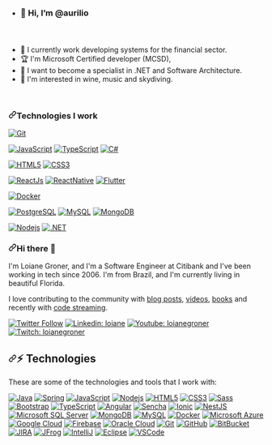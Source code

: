 - <h3>👋 Hi, I’m @aurilio<h3>
 <br>
 
- 🔭 I currently work developing systems for the financial sector.
- 🏆 I'm Microsoft Certified developer (MCSD),
- 💪 I want to become a specialist in .NET and Software Architecture.
- 👀 I'm interested in wine, music and skydiving.
 
<br>

<!---
aurilio/aurilio is a ✨ special ✨ repository because its `README.md` (this file) appears on your GitHub profile.
You can click the Preview link to take a look at your changes.
--->

<h3><a id="user-content-technologies-i-work" class="anchor" aria-hidden="true" href="#technologies-i-work"><svg class="octicon octicon-link" viewBox="0 0 16 16" version="1.1" width="16" height="16" aria-hidden="true"><path fill-rule="evenodd" d="M7.775 3.275a.75.75 0 001.06 1.06l1.25-1.25a2 2 0 112.83 2.83l-2.5 2.5a2 2 0 01-2.83 0 .75.75 0 00-1.06 1.06 3.5 3.5 0 004.95 0l2.5-2.5a3.5 3.5 0 00-4.95-4.95l-1.25 1.25zm-4.69 9.64a2 2 0 010-2.83l2.5-2.5a2 2 0 012.83 0 .75.75 0 001.06-1.06 3.5 3.5 0 00-4.95 0l-2.5 2.5a3.5 3.5 0 004.95 4.95l1.25-1.25a.75.75 0 00-1.06-1.06l-1.25 1.25a2 2 0 01-2.83 0z"></path></svg></a>Technologies I work</h3>

<p><a target="_blank" rel="noopener noreferrer" href="https://camo.githubusercontent.com/edd3031a0956c904634f9a394267a6ba61e9a0bb95c9512a1fbc0725b4014d03/68747470733a2f2f696d672e736869656c64732e696f2f62616467652f2d4769742d626c61636b3f7374796c653d666c61742d737175617265266c6f676f3d676974"><img src="https://camo.githubusercontent.com/edd3031a0956c904634f9a394267a6ba61e9a0bb95c9512a1fbc0725b4014d03/68747470733a2f2f696d672e736869656c64732e696f2f62616467652f2d4769742d626c61636b3f7374796c653d666c61742d737175617265266c6f676f3d676974" alt="Git" data-canonical-src="https://img.shields.io/badge/-Git-black?style=flat-square&amp;logo=git" style="max-width:100%;"></a></p>
<p><a target="_blank" rel="noopener noreferrer" href="https://camo.githubusercontent.com/cf1a0ef083a2372d7f66b4691d5d25bfd8c098f42871e8da90edb1f32ed187c4/68747470733a2f2f696d672e736869656c64732e696f2f62616467652f2d4a6176615363726970742d626c61636b3f7374796c653d666c61742d737175617265266c6f676f3d6a617661736372697074"><img src="https://camo.githubusercontent.com/cf1a0ef083a2372d7f66b4691d5d25bfd8c098f42871e8da90edb1f32ed187c4/68747470733a2f2f696d672e736869656c64732e696f2f62616467652f2d4a6176615363726970742d626c61636b3f7374796c653d666c61742d737175617265266c6f676f3d6a617661736372697074" alt="JavaScript" data-canonical-src="https://img.shields.io/badge/-JavaScript-black?style=flat-square&amp;logo=javascript" style="max-width:100%;"></a>
<a target="_blank" rel="noopener noreferrer" href="https://camo.githubusercontent.com/8b76dad952a5f01b227f0fc83168009e115d7a0c5f9eca6ea918d6ae4e71b8ff/68747470733a2f2f696d672e736869656c64732e696f2f62616467652f2d547970655363726970742d3030374143433f7374796c653d666c61742d737175617265266c6f676f3d74797065736372697074"><img src="https://camo.githubusercontent.com/8b76dad952a5f01b227f0fc83168009e115d7a0c5f9eca6ea918d6ae4e71b8ff/68747470733a2f2f696d672e736869656c64732e696f2f62616467652f2d547970655363726970742d3030374143433f7374796c653d666c61742d737175617265266c6f676f3d74797065736372697074" alt="TypeScript" data-canonical-src="https://img.shields.io/badge/-TypeScript-007ACC?style=flat-square&amp;logo=typescript" style="max-width:100%;"></a>
<a target="_blank" rel="noopener noreferrer" href="https://camo.githubusercontent.com/3b05e9475d8cff44b08184769e9c11e39643d60337ce633332716ece061b03d8/68747470733a2f2f696d672e736869656c64732e696f2f62616467652f2d432532332d3241303036363f7374796c653d666c61742d737175617265266c6f676f3d632532307368617270266c6f676f436f6c6f723d7768697465"><img src="https://camo.githubusercontent.com/3b05e9475d8cff44b08184769e9c11e39643d60337ce633332716ece061b03d8/68747470733a2f2f696d672e736869656c64732e696f2f62616467652f2d432532332d3241303036363f7374796c653d666c61742d737175617265266c6f676f3d632532307368617270266c6f676f436f6c6f723d7768697465" alt="C#" data-canonical-src="https://img.shields.io/badge/-C%23-2A0066?style=flat-square&amp;logo=c%20sharp&amp;logoColor=white" style="max-width:100%;"></a></p>
<p><a target="_blank" rel="noopener noreferrer" href="https://camo.githubusercontent.com/0c3a16a22ae058cfe38a06dc9ea16404cf006409262f547c9ccfa3ec8b30f71e/68747470733a2f2f696d672e736869656c64732e696f2f62616467652f2d48544d4c352d4533344632363f7374796c653d666c61742d737175617265266c6f676f3d68746d6c35266c6f676f436f6c6f723d7768697465"><img src="https://camo.githubusercontent.com/0c3a16a22ae058cfe38a06dc9ea16404cf006409262f547c9ccfa3ec8b30f71e/68747470733a2f2f696d672e736869656c64732e696f2f62616467652f2d48544d4c352d4533344632363f7374796c653d666c61742d737175617265266c6f676f3d68746d6c35266c6f676f436f6c6f723d7768697465" alt="HTML5" data-canonical-src="https://img.shields.io/badge/-HTML5-E34F26?style=flat-square&amp;logo=html5&amp;logoColor=white" style="max-width:100%;"></a>
<a target="_blank" rel="noopener noreferrer" href="https://camo.githubusercontent.com/2435c2a64789b8a71c701a1a593b4a6e6869789bfb0626e515dc2a6b6dffa6c5/68747470733a2f2f696d672e736869656c64732e696f2f62616467652f2d435353332d3135373242363f7374796c653d666c61742d737175617265266c6f676f3d63737333"><img src="https://camo.githubusercontent.com/2435c2a64789b8a71c701a1a593b4a6e6869789bfb0626e515dc2a6b6dffa6c5/68747470733a2f2f696d672e736869656c64732e696f2f62616467652f2d435353332d3135373242363f7374796c653d666c61742d737175617265266c6f676f3d63737333" alt="CSS3" data-canonical-src="https://img.shields.io/badge/-CSS3-1572B6?style=flat-square&amp;logo=css3" style="max-width:100%;"></a></p>
<p><a target="_blank" rel="noopener noreferrer" href="https://camo.githubusercontent.com/533da8800843b57b91a3227ce7d151ca865a0eeaae675715e209c0092314fa96/68747470733a2f2f696d672e736869656c64732e696f2f62616467652f2d52656163742d3435623864383f7374796c653d666c61742d737175617265266c6f676f3d7265616374266c6f676f436f6c6f723d7768697465"><img src="https://camo.githubusercontent.com/533da8800843b57b91a3227ce7d151ca865a0eeaae675715e209c0092314fa96/68747470733a2f2f696d672e736869656c64732e696f2f62616467652f2d52656163742d3435623864383f7374796c653d666c61742d737175617265266c6f676f3d7265616374266c6f676f436f6c6f723d7768697465" alt="ReactJs" data-canonical-src="https://img.shields.io/badge/-React-45b8d8?style=flat-square&amp;logo=react&amp;logoColor=white" style="max-width:100%;"></a>
<a target="_blank" rel="noopener noreferrer" href="https://camo.githubusercontent.com/a4a8fec309587119ef9ea52fdf6e51a30feefe44946b301fd409743bf7861525/68747470733a2f2f696d672e736869656c64732e696f2f62616467652f2d52656163744e61746976652d3435623864383f7374796c653d666c61742d737175617265266c6f676f3d7265616374266c6f676f436f6c6f723d7768697465"><img src="https://camo.githubusercontent.com/a4a8fec309587119ef9ea52fdf6e51a30feefe44946b301fd409743bf7861525/68747470733a2f2f696d672e736869656c64732e696f2f62616467652f2d52656163744e61746976652d3435623864383f7374796c653d666c61742d737175617265266c6f676f3d7265616374266c6f676f436f6c6f723d7768697465" alt="ReactNative" data-canonical-src="https://img.shields.io/badge/-ReactNative-45b8d8?style=flat-square&amp;logo=react&amp;logoColor=white" style="max-width:100%;"></a>
<a target="_blank" rel="noopener noreferrer" href="https://camo.githubusercontent.com/a3aee48601e9acfd75cafce04340b9ff404cfd190a17859580f75f7605907144/68747470733a2f2f696d672e736869656c64732e696f2f62616467652f2d466c75747465722d3133383946443f7374796c653d666c61742d737175617265266c6f676f3d666c7574746572"><img src="https://camo.githubusercontent.com/a3aee48601e9acfd75cafce04340b9ff404cfd190a17859580f75f7605907144/68747470733a2f2f696d672e736869656c64732e696f2f62616467652f2d466c75747465722d3133383946443f7374796c653d666c61742d737175617265266c6f676f3d666c7574746572" alt="Flutter" data-canonical-src="https://img.shields.io/badge/-Flutter-1389FD?style=flat-square&amp;logo=flutter" style="max-width:100%;"></a>
<p><a target="_blank" rel="noopener noreferrer" href="https://camo.githubusercontent.com/4d015bf250194995d899a5d2b90babf1afc4458c1589b93e58fdfa4119749a49/68747470733a2f2f696d672e736869656c64732e696f2f62616467652f2d446f636b65722d3436613266313f7374796c653d666c61742d737175617265266c6f676f3d646f636b6572266c6f676f436f6c6f723d7768697465"><img src="https://camo.githubusercontent.com/4d015bf250194995d899a5d2b90babf1afc4458c1589b93e58fdfa4119749a49/68747470733a2f2f696d672e736869656c64732e696f2f62616467652f2d446f636b65722d3436613266313f7374796c653d666c61742d737175617265266c6f676f3d646f636b6572266c6f676f436f6c6f723d7768697465" alt="Docker" data-canonical-src="https://img.shields.io/badge/-Docker-46a2f1?style=flat-square&amp;logo=docker&amp;logoColor=white" style="max-width:100%;"></a></p>
<p><a target="_blank" rel="noopener noreferrer" href="https://camo.githubusercontent.com/9b8686ab38e8c66c5b97e0f50dc2d048349867ff25b32f2c1f8f8b30e7f15ca6/68747470733a2f2f696d672e736869656c64732e696f2f62616467652f2d506f737467726553514c2d3333363739313f7374796c653d666c61742d737175617265266c6f676f3d706f737467726573716c266c6f676f436f6c6f723d7768697465"><img src="https://camo.githubusercontent.com/9b8686ab38e8c66c5b97e0f50dc2d048349867ff25b32f2c1f8f8b30e7f15ca6/68747470733a2f2f696d672e736869656c64732e696f2f62616467652f2d506f737467726553514c2d3333363739313f7374796c653d666c61742d737175617265266c6f676f3d706f737467726573716c266c6f676f436f6c6f723d7768697465" alt="PostgreSQL" data-canonical-src="https://img.shields.io/badge/-PostgreSQL-336791?style=flat-square&amp;logo=postgresql&amp;logoColor=white" style="max-width:100%;"></a>
<a target="_blank" rel="noopener noreferrer" href="https://camo.githubusercontent.com/4eade77f6242a74645c408f1cc48b4c05f3c7c8a74d0bf15c2a1e259e4d357d9/68747470733a2f2f696d672e736869656c64732e696f2f62616467652f2d4d7953514c2d3434373941313f7374796c653d666c61742d737175617265266c6f676f3d6d7973716c266c6f676f436f6c6f723d7768697465"><img src="https://camo.githubusercontent.com/4eade77f6242a74645c408f1cc48b4c05f3c7c8a74d0bf15c2a1e259e4d357d9/68747470733a2f2f696d672e736869656c64732e696f2f62616467652f2d4d7953514c2d3434373941313f7374796c653d666c61742d737175617265266c6f676f3d6d7973716c266c6f676f436f6c6f723d7768697465" alt="MySQL" data-canonical-src="https://img.shields.io/badge/-MySQL-4479A1?style=flat-square&amp;logo=mysql&amp;logoColor=white" style="max-width:100%;"></a>
<a target="_blank" rel="noopener noreferrer" href="https://camo.githubusercontent.com/392fa71fd2737088b6d21ba33f3d2fb6e1ac7c61142cdbe56c1d688ecf781ab8/68747470733a2f2f696d672e736869656c64732e696f2f62616467652f2d4d6f6e676f44422d626c61636b3f7374796c653d666c61742d737175617265266c6f676f3d6d6f6e676f6462"><img src="https://camo.githubusercontent.com/392fa71fd2737088b6d21ba33f3d2fb6e1ac7c61142cdbe56c1d688ecf781ab8/68747470733a2f2f696d672e736869656c64732e696f2f62616467652f2d4d6f6e676f44422d626c61636b3f7374796c653d666c61742d737175617265266c6f676f3d6d6f6e676f6462" alt="MongoDB" data-canonical-src="https://img.shields.io/badge/-MongoDB-black?style=flat-square&amp;logo=mongodb" style="max-width:100%;"></a></p>
<p><a target="_blank" rel="noopener noreferrer" href="https://camo.githubusercontent.com/dd2b3c7a38881ac6bb7a14e5720793e06ffa08365342cf67ededb41185138db3/68747470733a2f2f696d672e736869656c64732e696f2f62616467652f2d4e6f64656a732d3333393933333f7374796c653d666c61742d737175617265266c6f676f3d4e6f64652e6a73266c6f676f436f6c6f723d7768697465"><img src="https://camo.githubusercontent.com/dd2b3c7a38881ac6bb7a14e5720793e06ffa08365342cf67ededb41185138db3/68747470733a2f2f696d672e736869656c64732e696f2f62616467652f2d4e6f64656a732d3333393933333f7374796c653d666c61742d737175617265266c6f676f3d4e6f64652e6a73266c6f676f436f6c6f723d7768697465" alt="Nodejs" data-canonical-src="https://img.shields.io/badge/-Nodejs-339933?style=flat-square&amp;logo=Node.js&amp;logoColor=white" style="max-width:100%;"></a>
<a target="_blank" rel="noopener noreferrer" href="https://camo.githubusercontent.com/dc2eb4d80c7d65ce01ca4917a4410f8694503bb3abb546097af299c60f0a4ab0/68747470733a2f2f696d672e736869656c64732e696f2f62616467652f2d2e4e45542d3543324439313f7374796c653d666c61742d737175617265266c6f676f3d2e6e6574"><img src="https://camo.githubusercontent.com/dc2eb4d80c7d65ce01ca4917a4410f8694503bb3abb546097af299c60f0a4ab0/68747470733a2f2f696d672e736869656c64732e696f2f62616467652f2d2e4e45542d3543324439313f7374796c653d666c61742d737175617265266c6f676f3d2e6e6574" alt=".NET" data-canonical-src="https://img.shields.io/badge/-.NET-5C2D91?style=flat-square&amp;logo=.net" style="max-width:100%;"></a></p>


<article class="markdown-body entry-content container-lg f5" itemprop="text"><h3><a id="user-content-hi-there-" class="anchor" aria-hidden="true" href="#hi-there-"><svg class="octicon octicon-link" viewBox="0 0 16 16" version="1.1" width="16" height="16" aria-hidden="true"><path fill-rule="evenodd" d="M7.775 3.275a.75.75 0 001.06 1.06l1.25-1.25a2 2 0 112.83 2.83l-2.5 2.5a2 2 0 01-2.83 0 .75.75 0 00-1.06 1.06 3.5 3.5 0 004.95 0l2.5-2.5a3.5 3.5 0 00-4.95-4.95l-1.25 1.25zm-4.69 9.64a2 2 0 010-2.83l2.5-2.5a2 2 0 012.83 0 .75.75 0 001.06-1.06 3.5 3.5 0 00-4.95 0l-2.5 2.5a3.5 3.5 0 004.95 4.95l1.25-1.25a.75.75 0 00-1.06-1.06l-1.25 1.25a2 2 0 01-2.83 0z"></path></svg></a>Hi there <g-emoji class="g-emoji" alias="wave" fallback-src="https://github.githubassets.com/images/icons/emoji/unicode/1f44b.png">👋</g-emoji></h3>
<p>I'm Loiane Groner, and I'm a Software Engineer at Citibank and I've been working in tech since 2006. I'm from Brazil, and I'm currently living in beautiful Florida.</p>
<p>I love contributing to the community with <a href="http://loiane.com/" rel="nofollow">blog posts</a>, <a href="http://youtube.com/loianegroner" rel="nofollow">videos</a>, <a href="https://www.packtpub.com/books/info/authors/loiane-groner" rel="nofollow">books</a> and recently with <a href="https://www.twitch.tv/loiane" rel="nofollow">code streaming</a>.</p>
<p><a href="https://twitter.com/loiane" rel="nofollow"><img src="https://camo.githubusercontent.com/2bb2408e3f4939d975914178a7a8d220ce4b60cdf564252cd443256d1d565518/68747470733a2f2f696d672e736869656c64732e696f2f747769747465722f666f6c6c6f772f6c6f69616e653f7374796c653d736f6369616c" alt="Twitter Follow" data-canonical-src="https://img.shields.io/twitter/follow/loiane?style=social" style="max-width:100%;"></a>
<a href="https://www.linkedin.com/in/loiane/" rel="nofollow"><img src="https://camo.githubusercontent.com/2b80ca520a7c38fed7ff7429ea7926890030b9cbcf34f79ee896a926a79da7eb/68747470733a2f2f696d672e736869656c64732e696f2f62616467652f2d4c696e6b6564696e2d626c75653f7374796c653d666c61742d737175617265266c6f676f3d4c696e6b6564696e266c6f676f436f6c6f723d7768697465266c696e6b3d68747470733a2f2f7777772e6c696e6b6564696e2e636f6d2f696e2f6c6f69616e652f" alt="Linkedin: loiane" data-canonical-src="https://img.shields.io/badge/-Linkedin-blue?style=flat-square&amp;logo=Linkedin&amp;logoColor=white&amp;link=https://www.linkedin.com/in/loiane/" style="max-width:100%;"></a>
<a href="http://youtube.com/loianegroner" rel="nofollow"><img src="https://camo.githubusercontent.com/ee49906b470316069bbd5ceb6d41cf99d92ab68b4ddcc88d6ba1aba0832a8f3e/68747470733a2f2f696d672e736869656c64732e696f2f62616467652f2d596f75747562652d7265643f7374796c653d666c61742d737175617265266c6f676f3d596f7574756265266c6f676f436f6c6f723d7768697465266c696e6b3d687474703a2f2f796f75747562652e636f6d2f6c6f69616e6567726f6e6572" alt="Youtube: loianegroner" data-canonical-src="https://img.shields.io/badge/-Youtube-red?style=flat-square&amp;logo=Youtube&amp;logoColor=white&amp;link=http://youtube.com/loianegroner" style="max-width:100%;"></a>
<a href="https://www.twitch.tv/loiane" rel="nofollow"><img src="https://camo.githubusercontent.com/9e1df6a3792bcd5743672f976880caa122214aed57236d563dbd1421f0e87ece/68747470733a2f2f696d672e736869656c64732e696f2f62616467652f2d5477697463682d626c756576696f6c65743f7374796c653d666c61742d737175617265266c6f676f3d547769746368266c6f676f436f6c6f723d7768697465266c696e6b3d68747470733a2f2f7777772e7477697463682e74762f6c6f69616e65" alt="Twitch: loianegroner" data-canonical-src="https://img.shields.io/badge/-Twitch-blueviolet?style=flat-square&amp;logo=Twitch&amp;logoColor=white&amp;link=https://www.twitch.tv/loiane" style="max-width:100%;"></a></p>
<h2><a id="user-content--technologies" class="anchor" aria-hidden="true" href="#-technologies"><svg class="octicon octicon-link" viewBox="0 0 16 16" version="1.1" width="16" height="16" aria-hidden="true"><path fill-rule="evenodd" d="M7.775 3.275a.75.75 0 001.06 1.06l1.25-1.25a2 2 0 112.83 2.83l-2.5 2.5a2 2 0 01-2.83 0 .75.75 0 00-1.06 1.06 3.5 3.5 0 004.95 0l2.5-2.5a3.5 3.5 0 00-4.95-4.95l-1.25 1.25zm-4.69 9.64a2 2 0 010-2.83l2.5-2.5a2 2 0 012.83 0 .75.75 0 001.06-1.06 3.5 3.5 0 00-4.95 0l-2.5 2.5a3.5 3.5 0 004.95 4.95l1.25-1.25a.75.75 0 00-1.06-1.06l-1.25 1.25a2 2 0 01-2.83 0z"></path></svg></a><g-emoji class="g-emoji" alias="zap" fallback-src="https://github.githubassets.com/images/icons/emoji/unicode/26a1.png">⚡</g-emoji> Technologies</h2>
<p>These are some of the technologies and tools that I work with:</p>
<p><a target="_blank" rel="noopener noreferrer" href="https://camo.githubusercontent.com/e17e119d8c9bb34ac9710be65d35d52a7e04cc260476760305525204df5f34b0/68747470733a2f2f696d672e736869656c64732e696f2f62616467652f2d4a6176612d3030373339363f7374796c653d666c61742d737175617265266c6f676f3d6a617661"><img src="https://camo.githubusercontent.com/e17e119d8c9bb34ac9710be65d35d52a7e04cc260476760305525204df5f34b0/68747470733a2f2f696d672e736869656c64732e696f2f62616467652f2d4a6176612d3030373339363f7374796c653d666c61742d737175617265266c6f676f3d6a617661" alt="Java" data-canonical-src="https://img.shields.io/badge/-Java-007396?style=flat-square&amp;logo=java" style="max-width:100%;"></a>
<a target="_blank" rel="noopener noreferrer" href="https://camo.githubusercontent.com/d8f7e93bdb728c656b784b48c9229b2224067c147978e345773f21c0ac43f324/68747470733a2f2f696d672e736869656c64732e696f2f62616467652f2d537072696e672d3644423333463f7374796c653d666c61742d737175617265266c6f676f3d737072696e67266c6f676f436f6c6f723d7768697465"><img src="https://camo.githubusercontent.com/d8f7e93bdb728c656b784b48c9229b2224067c147978e345773f21c0ac43f324/68747470733a2f2f696d672e736869656c64732e696f2f62616467652f2d537072696e672d3644423333463f7374796c653d666c61742d737175617265266c6f676f3d737072696e67266c6f676f436f6c6f723d7768697465" alt="Spring" data-canonical-src="https://img.shields.io/badge/-Spring-6DB33F?style=flat-square&amp;logo=spring&amp;logoColor=white" style="max-width:100%;"></a>
<a target="_blank" rel="noopener noreferrer" href="https://camo.githubusercontent.com/cf1a0ef083a2372d7f66b4691d5d25bfd8c098f42871e8da90edb1f32ed187c4/68747470733a2f2f696d672e736869656c64732e696f2f62616467652f2d4a6176615363726970742d626c61636b3f7374796c653d666c61742d737175617265266c6f676f3d6a617661736372697074"><img src="https://camo.githubusercontent.com/cf1a0ef083a2372d7f66b4691d5d25bfd8c098f42871e8da90edb1f32ed187c4/68747470733a2f2f696d672e736869656c64732e696f2f62616467652f2d4a6176615363726970742d626c61636b3f7374796c653d666c61742d737175617265266c6f676f3d6a617661736372697074" alt="JavaScript" data-canonical-src="https://img.shields.io/badge/-JavaScript-black?style=flat-square&amp;logo=javascript" style="max-width:100%;"></a>
<a target="_blank" rel="noopener noreferrer" href="https://camo.githubusercontent.com/dd2b3c7a38881ac6bb7a14e5720793e06ffa08365342cf67ededb41185138db3/68747470733a2f2f696d672e736869656c64732e696f2f62616467652f2d4e6f64656a732d3333393933333f7374796c653d666c61742d737175617265266c6f676f3d4e6f64652e6a73266c6f676f436f6c6f723d7768697465"><img src="https://camo.githubusercontent.com/dd2b3c7a38881ac6bb7a14e5720793e06ffa08365342cf67ededb41185138db3/68747470733a2f2f696d672e736869656c64732e696f2f62616467652f2d4e6f64656a732d3333393933333f7374796c653d666c61742d737175617265266c6f676f3d4e6f64652e6a73266c6f676f436f6c6f723d7768697465" alt="Nodejs" data-canonical-src="https://img.shields.io/badge/-Nodejs-339933?style=flat-square&amp;logo=Node.js&amp;logoColor=white" style="max-width:100%;"></a>
<a target="_blank" rel="noopener noreferrer" href="https://camo.githubusercontent.com/0c3a16a22ae058cfe38a06dc9ea16404cf006409262f547c9ccfa3ec8b30f71e/68747470733a2f2f696d672e736869656c64732e696f2f62616467652f2d48544d4c352d4533344632363f7374796c653d666c61742d737175617265266c6f676f3d68746d6c35266c6f676f436f6c6f723d7768697465"><img src="https://camo.githubusercontent.com/0c3a16a22ae058cfe38a06dc9ea16404cf006409262f547c9ccfa3ec8b30f71e/68747470733a2f2f696d672e736869656c64732e696f2f62616467652f2d48544d4c352d4533344632363f7374796c653d666c61742d737175617265266c6f676f3d68746d6c35266c6f676f436f6c6f723d7768697465" alt="HTML5" data-canonical-src="https://img.shields.io/badge/-HTML5-E34F26?style=flat-square&amp;logo=html5&amp;logoColor=white" style="max-width:100%;"></a>
<a target="_blank" rel="noopener noreferrer" href="https://camo.githubusercontent.com/2435c2a64789b8a71c701a1a593b4a6e6869789bfb0626e515dc2a6b6dffa6c5/68747470733a2f2f696d672e736869656c64732e696f2f62616467652f2d435353332d3135373242363f7374796c653d666c61742d737175617265266c6f676f3d63737333"><img src="https://camo.githubusercontent.com/2435c2a64789b8a71c701a1a593b4a6e6869789bfb0626e515dc2a6b6dffa6c5/68747470733a2f2f696d672e736869656c64732e696f2f62616467652f2d435353332d3135373242363f7374796c653d666c61742d737175617265266c6f676f3d63737333" alt="CSS3" data-canonical-src="https://img.shields.io/badge/-CSS3-1572B6?style=flat-square&amp;logo=css3" style="max-width:100%;"></a>
<a target="_blank" rel="noopener noreferrer" href="https://camo.githubusercontent.com/fabe0b9fc0956fc4327fb91945629b49e89722774141d1be082a23f4770e2513/68747470733a2f2f696d672e736869656c64732e696f2f62616467652f2d536173732d4343363639393f7374796c653d666c61742d737175617265266c6f676f3d73617373266c6f676f436f6c6f723d7768697465"><img src="https://camo.githubusercontent.com/fabe0b9fc0956fc4327fb91945629b49e89722774141d1be082a23f4770e2513/68747470733a2f2f696d672e736869656c64732e696f2f62616467652f2d536173732d4343363639393f7374796c653d666c61742d737175617265266c6f676f3d73617373266c6f676f436f6c6f723d7768697465" alt="Sass" data-canonical-src="https://img.shields.io/badge/-Sass-CC6699?style=flat-square&amp;logo=sass&amp;logoColor=white" style="max-width:100%;"></a>
<a target="_blank" rel="noopener noreferrer" href="https://camo.githubusercontent.com/e56d586bf373ad33a4e8c7101246d54d5edc0fb52b87d309b899ce4818bd6086/68747470733a2f2f696d672e736869656c64732e696f2f62616467652f2d426f6f7473747261702d3536334437433f7374796c653d666c61742d737175617265266c6f676f3d626f6f747374726170"><img src="https://camo.githubusercontent.com/e56d586bf373ad33a4e8c7101246d54d5edc0fb52b87d309b899ce4818bd6086/68747470733a2f2f696d672e736869656c64732e696f2f62616467652f2d426f6f7473747261702d3536334437433f7374796c653d666c61742d737175617265266c6f676f3d626f6f747374726170" alt="Bootstrap" data-canonical-src="https://img.shields.io/badge/-Bootstrap-563D7C?style=flat-square&amp;logo=bootstrap" style="max-width:100%;"></a>
<a target="_blank" rel="noopener noreferrer" href="https://camo.githubusercontent.com/8b76dad952a5f01b227f0fc83168009e115d7a0c5f9eca6ea918d6ae4e71b8ff/68747470733a2f2f696d672e736869656c64732e696f2f62616467652f2d547970655363726970742d3030374143433f7374796c653d666c61742d737175617265266c6f676f3d74797065736372697074"><img src="https://camo.githubusercontent.com/8b76dad952a5f01b227f0fc83168009e115d7a0c5f9eca6ea918d6ae4e71b8ff/68747470733a2f2f696d672e736869656c64732e696f2f62616467652f2d547970655363726970742d3030374143433f7374796c653d666c61742d737175617265266c6f676f3d74797065736372697074" alt="TypeScript" data-canonical-src="https://img.shields.io/badge/-TypeScript-007ACC?style=flat-square&amp;logo=typescript" style="max-width:100%;"></a>
<a target="_blank" rel="noopener noreferrer" href="https://camo.githubusercontent.com/174977c27f60a8bdb18c0434360f1381ff22c92bf7402a5e8e21450d31c0305b/68747470733a2f2f696d672e736869656c64732e696f2f62616467652f2d416e67756c61722d4444303033313f7374796c653d666c61742d737175617265266c6f676f3d616e67756c6172"><img src="https://camo.githubusercontent.com/174977c27f60a8bdb18c0434360f1381ff22c92bf7402a5e8e21450d31c0305b/68747470733a2f2f696d672e736869656c64732e696f2f62616467652f2d416e67756c61722d4444303033313f7374796c653d666c61742d737175617265266c6f676f3d616e67756c6172" alt="Angular" data-canonical-src="https://img.shields.io/badge/-Angular-DD0031?style=flat-square&amp;logo=angular" style="max-width:100%;"></a>
<a target="_blank" rel="noopener noreferrer" href="https://camo.githubusercontent.com/a97532670cb0e95bee5530af9d24dbf2af4a8820f27011d84af3e84d5d1ec4c3/68747470733a2f2f696d672e736869656c64732e696f2f62616467652f2d53656e6368612d3836424334303f7374796c653d666c61742d737175617265266c6f676f3d73656e636861266c6f676f436f6c6f723d7768697465"><img src="https://camo.githubusercontent.com/a97532670cb0e95bee5530af9d24dbf2af4a8820f27011d84af3e84d5d1ec4c3/68747470733a2f2f696d672e736869656c64732e696f2f62616467652f2d53656e6368612d3836424334303f7374796c653d666c61742d737175617265266c6f676f3d73656e636861266c6f676f436f6c6f723d7768697465" alt="Sencha" data-canonical-src="https://img.shields.io/badge/-Sencha-86BC40?style=flat-square&amp;logo=sencha&amp;logoColor=white" style="max-width:100%;"></a>
<a target="_blank" rel="noopener noreferrer" href="https://camo.githubusercontent.com/e69ce9578893114021fafce756e3f42896d1de997ebd999fa5305bda5ce22f4e/68747470733a2f2f696d672e736869656c64732e696f2f62616467652f2d496f6e69632d3338383046463f7374796c653d666c61742d737175617265266c6f676f3d696f6e6963266c6f676f436f6c6f723d7768697465"><img src="https://camo.githubusercontent.com/e69ce9578893114021fafce756e3f42896d1de997ebd999fa5305bda5ce22f4e/68747470733a2f2f696d672e736869656c64732e696f2f62616467652f2d496f6e69632d3338383046463f7374796c653d666c61742d737175617265266c6f676f3d696f6e6963266c6f676f436f6c6f723d7768697465" alt="Ionic" data-canonical-src="https://img.shields.io/badge/-Ionic-3880FF?style=flat-square&amp;logo=ionic&amp;logoColor=white" style="max-width:100%;"></a>
<a target="_blank" rel="noopener noreferrer" href="https://camo.githubusercontent.com/d99920b12259abef728fbacb95d88fe8e504f91f8b8ddfc66724f6c617ee3d8d/68747470733a2f2f696d672e736869656c64732e696f2f62616467652f2d4e6573744a532d4530323334453f7374796c653d666c61742d737175617265266c6f676f3d6e6573746a73266c6f676f436f6c6f723d7768697465"><img src="https://camo.githubusercontent.com/d99920b12259abef728fbacb95d88fe8e504f91f8b8ddfc66724f6c617ee3d8d/68747470733a2f2f696d672e736869656c64732e696f2f62616467652f2d4e6573744a532d4530323334453f7374796c653d666c61742d737175617265266c6f676f3d6e6573746a73266c6f676f436f6c6f723d7768697465" alt="NestJS" data-canonical-src="https://img.shields.io/badge/-NestJS-E0234E?style=flat-square&amp;logo=nestjs&amp;logoColor=white" style="max-width:100%;"></a>
<a target="_blank" rel="noopener noreferrer" href="https://camo.githubusercontent.com/e2d7cd23da0444893705e2927f3d5de4c3cb03b93fe119c637c16ab485cd378d/68747470733a2f2f696d672e736869656c64732e696f2f62616467652f2d53514c2532305365727665722d4343323932373f7374796c653d666c61742d737175617265266c6f676f3d6d6963726f736f66742d73716c2d736572766572266c6f676f436f6c6f723d7768697465"><img src="https://camo.githubusercontent.com/e2d7cd23da0444893705e2927f3d5de4c3cb03b93fe119c637c16ab485cd378d/68747470733a2f2f696d672e736869656c64732e696f2f62616467652f2d53514c2532305365727665722d4343323932373f7374796c653d666c61742d737175617265266c6f676f3d6d6963726f736f66742d73716c2d736572766572266c6f676f436f6c6f723d7768697465" alt="Microsoft SQL Server" data-canonical-src="https://img.shields.io/badge/-SQL%20Server-CC2927?style=flat-square&amp;logo=microsoft-sql-server&amp;logoColor=white" style="max-width:100%;"></a>
<a target="_blank" rel="noopener noreferrer" href="https://camo.githubusercontent.com/392fa71fd2737088b6d21ba33f3d2fb6e1ac7c61142cdbe56c1d688ecf781ab8/68747470733a2f2f696d672e736869656c64732e696f2f62616467652f2d4d6f6e676f44422d626c61636b3f7374796c653d666c61742d737175617265266c6f676f3d6d6f6e676f6462"><img src="https://camo.githubusercontent.com/392fa71fd2737088b6d21ba33f3d2fb6e1ac7c61142cdbe56c1d688ecf781ab8/68747470733a2f2f696d672e736869656c64732e696f2f62616467652f2d4d6f6e676f44422d626c61636b3f7374796c653d666c61742d737175617265266c6f676f3d6d6f6e676f6462" alt="MongoDB" data-canonical-src="https://img.shields.io/badge/-MongoDB-black?style=flat-square&amp;logo=mongodb" style="max-width:100%;"></a>
<a target="_blank" rel="noopener noreferrer" href="https://camo.githubusercontent.com/4eade77f6242a74645c408f1cc48b4c05f3c7c8a74d0bf15c2a1e259e4d357d9/68747470733a2f2f696d672e736869656c64732e696f2f62616467652f2d4d7953514c2d3434373941313f7374796c653d666c61742d737175617265266c6f676f3d6d7973716c266c6f676f436f6c6f723d7768697465"><img src="https://camo.githubusercontent.com/4eade77f6242a74645c408f1cc48b4c05f3c7c8a74d0bf15c2a1e259e4d357d9/68747470733a2f2f696d672e736869656c64732e696f2f62616467652f2d4d7953514c2d3434373941313f7374796c653d666c61742d737175617265266c6f676f3d6d7973716c266c6f676f436f6c6f723d7768697465" alt="MySQL" data-canonical-src="https://img.shields.io/badge/-MySQL-4479A1?style=flat-square&amp;logo=mysql&amp;logoColor=white" style="max-width:100%;"></a>
<a target="_blank" rel="noopener noreferrer" href="https://camo.githubusercontent.com/204410115a0bb658668e7446bfc6a7eadb6a96a98d81daba65ddaaa541e95f58/68747470733a2f2f696d672e736869656c64732e696f2f62616467652f2d446f636b65722d3234393645443f7374796c653d666c61742d737175617265266c6f676f3d646f636b6572266c6f676f436f6c6f723d7768697465"><img src="https://camo.githubusercontent.com/204410115a0bb658668e7446bfc6a7eadb6a96a98d81daba65ddaaa541e95f58/68747470733a2f2f696d672e736869656c64732e696f2f62616467652f2d446f636b65722d3234393645443f7374796c653d666c61742d737175617265266c6f676f3d646f636b6572266c6f676f436f6c6f723d7768697465" alt="Docker" data-canonical-src="https://img.shields.io/badge/-Docker-2496ED?style=flat-square&amp;logo=docker&amp;logoColor=white" style="max-width:100%;"></a>
<a target="_blank" rel="noopener noreferrer" href="https://camo.githubusercontent.com/61cea5f87bb65d552a37201dd705fbdac0f4e52a331564eaf802ac4b422ccc46/68747470733a2f2f696d672e736869656c64732e696f2f62616467652f4d6963726f736f6674253230417a7572652d3030383944363f7374796c653d666c61742d737175617265266c6f676f3d6d6963726f736f66742d617a757265266c6f676f436f6c6f723d7768697465"><img src="https://camo.githubusercontent.com/61cea5f87bb65d552a37201dd705fbdac0f4e52a331564eaf802ac4b422ccc46/68747470733a2f2f696d672e736869656c64732e696f2f62616467652f4d6963726f736f6674253230417a7572652d3030383944363f7374796c653d666c61742d737175617265266c6f676f3d6d6963726f736f66742d617a757265266c6f676f436f6c6f723d7768697465" alt="Microsoft Azure" data-canonical-src="https://img.shields.io/badge/Microsoft%20Azure-0089D6?style=flat-square&amp;logo=microsoft-azure&amp;logoColor=white" style="max-width:100%;"></a>
<a target="_blank" rel="noopener noreferrer" href="https://camo.githubusercontent.com/90c510d3677bd724ed7fe9c8361d1cdc69b86cc4e2b144278f7ff6336104b96c/68747470733a2f2f696d672e736869656c64732e696f2f62616467652f476f6f676c65253230436c6f75642d3432383546343f7374796c653d666c61742d737175617265266c6f676f3d676f6f676c652d636c6f7564266c6f676f436f6c6f723d7768697465"><img src="https://camo.githubusercontent.com/90c510d3677bd724ed7fe9c8361d1cdc69b86cc4e2b144278f7ff6336104b96c/68747470733a2f2f696d672e736869656c64732e696f2f62616467652f476f6f676c65253230436c6f75642d3432383546343f7374796c653d666c61742d737175617265266c6f676f3d676f6f676c652d636c6f7564266c6f676f436f6c6f723d7768697465" alt="Google Cloud" data-canonical-src="https://img.shields.io/badge/Google%20Cloud-4285F4?style=flat-square&amp;logo=google-cloud&amp;logoColor=white" style="max-width:100%;"></a>
<a target="_blank" rel="noopener noreferrer" href="https://camo.githubusercontent.com/0b8c9a9b23895b6df5ee44e3cb68d7b8287cf5e232fa6f439f5756e2d853c494/68747470733a2f2f696d672e736869656c64732e696f2f62616467652f46697265626173652d4646434132383f7374796c653d666c61742d737175617265266c6f676f3d6669726562617365266c6f676f436f6c6f723d7768697465"><img src="https://camo.githubusercontent.com/0b8c9a9b23895b6df5ee44e3cb68d7b8287cf5e232fa6f439f5756e2d853c494/68747470733a2f2f696d672e736869656c64732e696f2f62616467652f46697265626173652d4646434132383f7374796c653d666c61742d737175617265266c6f676f3d6669726562617365266c6f676f436f6c6f723d7768697465" alt="Firebase" data-canonical-src="https://img.shields.io/badge/Firebase-FFCA28?style=flat-square&amp;logo=firebase&amp;logoColor=white" style="max-width:100%;"></a>
<a target="_blank" rel="noopener noreferrer" href="https://camo.githubusercontent.com/ec4b9470c93bad0e7c0723ac1539837c29888bcf39660a366ba459b4d0167944/68747470733a2f2f696d672e736869656c64732e696f2f62616467652f4f7261636c65253230436c6f75642d4638303030303f7374796c653d666c61742d737175617265266c6f676f3d6f7261636c65266c6f676f436f6c6f723d7768697465"><img src="https://camo.githubusercontent.com/ec4b9470c93bad0e7c0723ac1539837c29888bcf39660a366ba459b4d0167944/68747470733a2f2f696d672e736869656c64732e696f2f62616467652f4f7261636c65253230436c6f75642d4638303030303f7374796c653d666c61742d737175617265266c6f676f3d6f7261636c65266c6f676f436f6c6f723d7768697465" alt="Oracle Cloud" data-canonical-src="https://img.shields.io/badge/Oracle%20Cloud-F80000?style=flat-square&amp;logo=oracle&amp;logoColor=white" style="max-width:100%;"></a>
<a target="_blank" rel="noopener noreferrer" href="https://camo.githubusercontent.com/edd3031a0956c904634f9a394267a6ba61e9a0bb95c9512a1fbc0725b4014d03/68747470733a2f2f696d672e736869656c64732e696f2f62616467652f2d4769742d626c61636b3f7374796c653d666c61742d737175617265266c6f676f3d676974"><img src="https://camo.githubusercontent.com/edd3031a0956c904634f9a394267a6ba61e9a0bb95c9512a1fbc0725b4014d03/68747470733a2f2f696d672e736869656c64732e696f2f62616467652f2d4769742d626c61636b3f7374796c653d666c61742d737175617265266c6f676f3d676974" alt="Git" data-canonical-src="https://img.shields.io/badge/-Git-black?style=flat-square&amp;logo=git" style="max-width:100%;"></a>
<a target="_blank" rel="noopener noreferrer" href="https://camo.githubusercontent.com/85dc47a56a4e73ae7b6e64b3b4416785497e74219ae179ae8faaaca10d5a78d9/68747470733a2f2f696d672e736869656c64732e696f2f62616467652f2d4769744875622d3138313731373f7374796c653d666c61742d737175617265266c6f676f3d676974687562"><img src="https://camo.githubusercontent.com/85dc47a56a4e73ae7b6e64b3b4416785497e74219ae179ae8faaaca10d5a78d9/68747470733a2f2f696d672e736869656c64732e696f2f62616467652f2d4769744875622d3138313731373f7374796c653d666c61742d737175617265266c6f676f3d676974687562" alt="GitHub" data-canonical-src="https://img.shields.io/badge/-GitHub-181717?style=flat-square&amp;logo=github" style="max-width:100%;"></a>
<a target="_blank" rel="noopener noreferrer" href="https://camo.githubusercontent.com/961b1e5615dfc35b0c81b65b2366143a75e91e54a58e21813e3f94a34ab4be0a/68747470733a2f2f696d672e736869656c64732e696f2f62616467652f2d4269744275636b65742d6461726b626c75653f7374796c653d666c61742d737175617265266c6f676f3d6269746275636b6574"><img src="https://camo.githubusercontent.com/961b1e5615dfc35b0c81b65b2366143a75e91e54a58e21813e3f94a34ab4be0a/68747470733a2f2f696d672e736869656c64732e696f2f62616467652f2d4269744275636b65742d6461726b626c75653f7374796c653d666c61742d737175617265266c6f676f3d6269746275636b6574" alt="BitBucket" data-canonical-src="https://img.shields.io/badge/-BitBucket-darkblue?style=flat-square&amp;logo=bitbucket" style="max-width:100%;"></a>
<a target="_blank" rel="noopener noreferrer" href="https://camo.githubusercontent.com/a95eb8afd7ec4675e0d4888b07848a18ca7a23421d9a8b9e9c61d4c01e984948/68747470733a2f2f696d672e736869656c64732e696f2f62616467652f2d4a4952412d3030353243433f7374796c653d666c61742d737175617265266c6f676f3d6a697261"><img src="https://camo.githubusercontent.com/a95eb8afd7ec4675e0d4888b07848a18ca7a23421d9a8b9e9c61d4c01e984948/68747470733a2f2f696d672e736869656c64732e696f2f62616467652f2d4a4952412d3030353243433f7374796c653d666c61742d737175617265266c6f676f3d6a697261" alt="JIRA" data-canonical-src="https://img.shields.io/badge/-JIRA-0052CC?style=flat-square&amp;logo=jira" style="max-width:100%;"></a>
<a target="_blank" rel="noopener noreferrer" href="https://camo.githubusercontent.com/cc30bafe0dff6e08e6394085af4f06b8d381a94b2979f0ddc52b0deb7d068ebe/68747470733a2f2f696d672e736869656c64732e696f2f62616467652f2d4a46726f672d3431424634373f7374796c653d666c61742d737175617265266c6f676f3d6a66726f67266c6f676f436f6c6f723d7768697465"><img src="https://camo.githubusercontent.com/cc30bafe0dff6e08e6394085af4f06b8d381a94b2979f0ddc52b0deb7d068ebe/68747470733a2f2f696d672e736869656c64732e696f2f62616467652f2d4a46726f672d3431424634373f7374796c653d666c61742d737175617265266c6f676f3d6a66726f67266c6f676f436f6c6f723d7768697465" alt="JFrog" data-canonical-src="https://img.shields.io/badge/-JFrog-41BF47?style=flat-square&amp;logo=jfrog&amp;logoColor=white" style="max-width:100%;"></a>
<a target="_blank" rel="noopener noreferrer" href="https://camo.githubusercontent.com/3616221d63d89ea18695656c67ad39000fbfaed582edadbbc0841447cd95e5a0/68747470733a2f2f696d672e736869656c64732e696f2f62616467652f2d496e74656c6c694a253230494445412d626c61636b3f7374796c653d666c61742d737175617265266c6f676f3d696e74656c6c696a2d69646561266c6f676f436f6c6f723d7768697465"><img src="https://camo.githubusercontent.com/3616221d63d89ea18695656c67ad39000fbfaed582edadbbc0841447cd95e5a0/68747470733a2f2f696d672e736869656c64732e696f2f62616467652f2d496e74656c6c694a253230494445412d626c61636b3f7374796c653d666c61742d737175617265266c6f676f3d696e74656c6c696a2d69646561266c6f676f436f6c6f723d7768697465" alt="IntelliJ" data-canonical-src="https://img.shields.io/badge/-IntelliJ%20IDEA-black?style=flat-square&amp;logo=intellij-idea&amp;logoColor=white" style="max-width:100%;"></a>
<a target="_blank" rel="noopener noreferrer" href="https://camo.githubusercontent.com/5395fa328395998163ba3ae03e20eb6cd633c2535f4149cc6b2f5fa40113ecaf/68747470733a2f2f696d672e736869656c64732e696f2f62616467652f2d45636c697073652d3243323235353f7374796c653d666c61742d737175617265266c6f676f3d65636c69707365266c6f676f436f6c6f723d7768697465"><img src="https://camo.githubusercontent.com/5395fa328395998163ba3ae03e20eb6cd633c2535f4149cc6b2f5fa40113ecaf/68747470733a2f2f696d672e736869656c64732e696f2f62616467652f2d45636c697073652d3243323235353f7374796c653d666c61742d737175617265266c6f676f3d65636c69707365266c6f676f436f6c6f723d7768697465" alt="Eclipse" data-canonical-src="https://img.shields.io/badge/-Eclipse-2C2255?style=flat-square&amp;logo=eclipse&amp;logoColor=white" style="max-width:100%;"></a>
<a target="_blank" rel="noopener noreferrer" href="https://camo.githubusercontent.com/639d2f4c43a01e8f0382589b9e2dae1d20161b6ec0bc9a40dcd99917f1b2286d/68747470733a2f2f696d672e736869656c64732e696f2f62616467652f2d5653436f64652d3030374143433f7374796c653d666c61742d737175617265266c6f676f3d76697375616c2d73747564696f2d636f6465266c6f676f436f6c6f723d7768697465"><img src="https://camo.githubusercontent.com/639d2f4c43a01e8f0382589b9e2dae1d20161b6ec0bc9a40dcd99917f1b2286d/68747470733a2f2f696d672e736869656c64732e696f2f62616467652f2d5653436f64652d3030374143433f7374796c653d666c61742d737175617265266c6f676f3d76697375616c2d73747564696f2d636f6465266c6f676f436f6c6f723d7768697465" alt="VSCode" data-canonical-src="https://img.shields.io/badge/-VSCode-007ACC?style=flat-square&amp;logo=visual-studio-code&amp;logoColor=white" style="max-width:100%;"></a></p>
</article>
